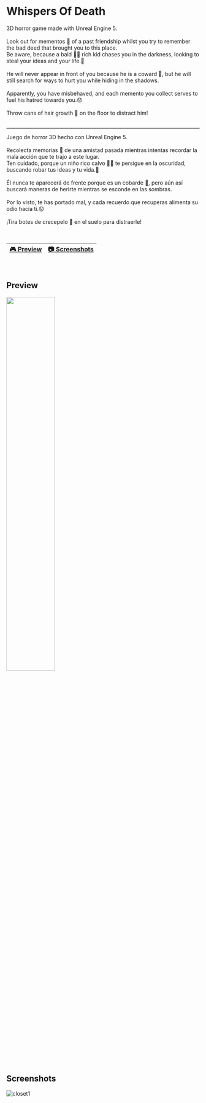 # Whispers Of Death
3D horror game made with Unreal Engine 5.
<br>
<br>
Look out for mementos 📝 of a past friendship whilst you try to remember the bad deed that brought you to this place.
<br>
Be aware, because a bald 👨‍🦲 rich kid chases you in the darkness, looking to steal your ideas and your life.🔪
<br>
<br>
He will never appear in front of you because he is a coward 🐔, but he will still search for ways to hurt you while hiding in the shadows.
<br>
<br>
Apparently, you have misbehaved, and each memento you collect serves to fuel his hatred towards you.😡
<br>
<br>
Throw cans of hair growth 🍶 on the floor to distract him!
<br>
<br>

--------------------------------------------------------------
Juego de horror 3D hecho con Unreal Engine 5.
<br>
<br>
Recolecta memorias 📝 de una amistad pasada mientras intentas recordar la mala acción que te trajo a este lugar.
<br>
Ten cuidado, porque un niño rico calvo 👨‍🦲 te persigue en la oscuridad, buscando robar tus ideas y tu vida.🔪
<br>
<br>
Él nunca te aparecerá de frente porque es un cobarde 🐔, pero aún así buscará maneras de herirte mientras se esconde en las sombras.
<br>
<br>
Por lo visto, te has portado mal, y cada recuerdo que recuperas alimenta su odio hacia ti.😡
<br>
<br>
¡Tira botes de crecepelo 🍶 en el suelo para distraerle!

<br>

| [🎮 Preview](#preview) | [:camera: Screenshots](#screenshots) |
| --------------- | -------- |

<br>

## Preview

[<img src="https://cdn.pixabay.com/photo/2019/06/25/12/59/click-here-4298145_1280.png" width="50%">](https://www.youtube.com/watch?v=Wf63IvnhmEg "Demo game mechanics")


<br>
<br>

## Screenshots

![closet1](https://github.com/ricardobar96/Whispers-Of-Death/assets/73242474/c2125a31-fefe-4d23-abe8-c2d4f4f6ad59)
